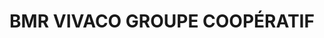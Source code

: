 ---
title: "BMR VIVACO GROUPE COOPÉRATIF"
url: /saint-ferdinand/bmr-vivaco-groupe-cooperatif/
shop: hardware
---